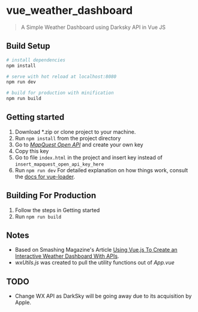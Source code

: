 # vue_weather_dashboard

> A Simple Weather Dashboard using Darksky API in Vue JS

## Build Setup

``` bash
# install dependencies
npm install

# serve with hot reload at localhost:8080
npm run dev

# build for production with minification
npm run build
```


## Getting started

1. Download *.zip or clone project to your machine.
2. Run `npm install` from the project directory
3. Go to *[MapQuest Open API](https://developer.mapquest.com/plan_purchase/steps/business_edition/business_edition_free/register)* and create your own key
4. Copy this key
5. Go to file `index.html` in the project and insert key instead of `insert_mapquest_open_api_key_here`
6. Run `npm run dev`
For detailed explanation on how things work, consult the [docs for vue-loader](http://vuejs.github.io/vue-loader).

## Building For Production
1. Follow the steps in Getting started
2. Run `npm run build`


## Notes
- Based on Smashing Magazine's Article [Using Vue.js To Create an Interactive Weather Dashboard With APIs](https://www.smashingmagazine.com/2019/02/interactive-weather-dashboard-api-vue-js/).
- *wxUtils.js* was created to pull the utility functions out of *App.vue*

## TODO
- Change WX API as DarkSky will be going away due to its acquisition by Apple.
